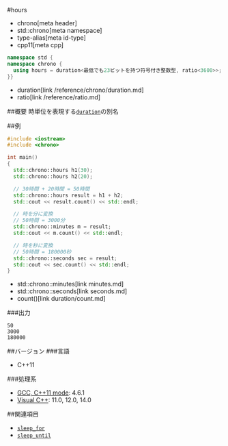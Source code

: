 #hours
* chrono[meta header]
* std::chrono[meta namespace]
* type-alias[meta id-type]
* cpp11[meta cpp]

```cpp
namespace std {
namespace chrono {
  using hours = duration<最低でも23ビットを持つ符号付き整数型, ratio<3600>>;
}}
```
* duration[link /reference/chrono/duration.md]
* ratio[link /reference/ratio.md]

##概要
時単位を表現する[`duration`](duration.md)の別名


##例
```cpp
#include <iostream>
#include <chrono>

int main()
{
  std::chrono::hours h1(30);
  std::chrono::hours h2(20);

  // 30時間 + 20時間 = 50時間
  std::chrono::hours result = h1 + h2;
  std::cout << result.count() << std::endl;

  // 時を分に変換
  // 50時間 = 3000分
  std::chrono::minutes m = result;
  std::cout << m.count() << std::endl;

  // 時を秒に変換
  // 50時間 = 180000秒
  std::chrono::seconds sec = result;
  std::cout << sec.count() << std::endl;
}
```
* std::chrono::minutes[link minutes.md]
* std::chrono::seconds[link seconds.md]
* count()[link duration/count.md]

###出力
```
50
3000
180000
```

##バージョン
###言語
- C++11

###処理系
- [GCC, C++11 mode](/implementation.md#gcc): 4.6.1
- [Visual C++](/implementation.md#visual_cpp): 11.0, 12.0, 14.0


##関連項目
- [`sleep_for`](/reference/thread/this_thread/sleep_for.md)
- [`sleep_until`](/reference/thread/this_thread/sleep_until.md)

